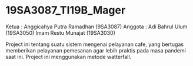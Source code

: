 # 19SA3087_TI19B_Mager
Ketua :
Anggicahya Putra Ramadhan (9SA3087)
Anggota :
Adi Bahrul Ulum (19SA3050)
Imam Restu Munajat (19SA3030)

Project ini tentang suatu sistem mengenai pelayanan cafe, yang bertugas memberikan pelayanan pemesanan agar lebih praktis pada masa pandemi saat ini. Project ini menggunakan metode watterfall.
